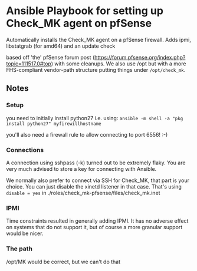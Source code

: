 # Ansible Playbook for setting up Check_MK agent on pfSense

Automatically installs the Check_MK agent on a pfSense firewall.
Adds ipmi, libstatgrab (for amd64) and an update check

based off 'the' pfSense forum post (https://forum.pfsense.org/index.php?topic=111517.0#top) with some cleanups. We also use /opt but with a more FHS-compliant
 vendor-path structure putting things under ```/opt/check_mk```. 




## Notes

### Setup

you need to initially install python27 i.e. using:
```ansible -m shell -a "pkg install python27" myfirewillhostname```

you'll also need a firewall rule to allow connecting to port 6556! :-)

### Connections

A connection using sshpass (-k) turned out to be extremely flaky.
You are very much advised to store a key for connecting with Ansible.

We normally also prefer to connect via SSH for Check_MK, that part is your choice. You can just disable the xinetd listener in that case.
That's using ```disable = yes``` in ./roles/check_mk-pfsense/files/check_mk.inet

### IPMI

Time constraints resulted in generally adding IPMI. It has no adverse effect on systems that do not support it, but of course a more granular support would be nicer.


### The path
/opt/MK would be correct, but we can't do that
